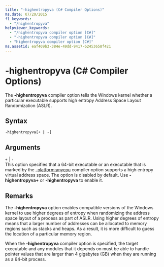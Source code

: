 ```yaml
---
title: "-highentropyva (C# Compiler Options)"
ms.date: 07/20/2015
f1_keywords: 
  - "/highentropyva"
helpviewer_keywords: 
  - "/highentropyva compiler option [C#]"
  - "-highentropyva compiler option [C#]"
  - "highentropyva compiler option [C#]"
ms.assetid: eaf409b3-384e-49dd-9417-62453658f421
---
```

# -highentropyva (C# Compiler Options)
The **-highentropyva** compiler option tells the Windows kernel whether a particular executable supports high entropy Address Space Layout Randomization (ASLR).  
  
## Syntax  
  
```console  
-highentropyva[+ | -]  
```  
  
## Arguments  
 `+` &#124; `-`  
 This option specifies that a 64-bit executable or an executable that is marked by the [-platform:anycpu](../../../csharp/language-reference/compiler-options/platform-compiler-option.md) compiler option supports a high entropy virtual address space. The option is disabled by default. Use **-highentropyva+** or **-highentropyva** to enable it.  
  
## Remarks  
 The **-highentropyva** option enables compatible versions of the Windows kernel to use higher degrees of entropy when randomizing the address space layout of a process as part of ASLR. Using higher degrees of entropy means that a larger number of addresses can be allocated to memory regions such as stacks and heaps. As a result, it is more difficult to guess the location of a particular memory region.  
  
 When the **-highentropyva** compiler option is specified, the target executable and any modules that it depends on must be able to handle pointer values that are larger than 4 gigabytes (GB) when they are running as a 64-bit process.
